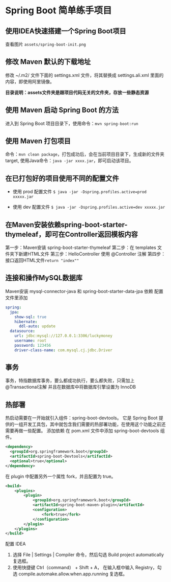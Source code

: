 # Spring Boot 简单练手项目

## 使用IDEA快速搭建一个Spring Boot项目
查看图片 `assets/spring-boot-init.png`

## 修改 Maven 默认的下载地址
修改 ~/.m2/ 文件下面的 settings.xml 文件，将其替换成 settings.ali.xml 里面的内容，即使用阿里镜像。  

**目录说明：assets文件夹是跟项目代码无关的文件夹，存放一些静态资源**  

## 使用 Maven 启动 Spring Boot 的方法
进入到 Spring Boot 项目目录下，使用命令：`mvn spring-boot:run`

## 使用 Maven 打包项目
命令：`mvn clean package`，打包成功后，会在当前项目目录下，生成新的文件夹target,
使用Java命令：`java -jar xxxx.jar`，即可启动该项目。

## 在已打包好的项目使用不同的配置文件
- 使用 prod 配置文件
`$ java -jar -Dspring.profiles.active=prod xxxxx.jar`

- 使用 dev 配置文件
`$ java -jar -Dspring.profiles.active=dev xxxxx.jar`

## 在Maven安装依赖spring-boot-starter-thymeleaf，即可在Controller返回模板内容
第一步：Maven安装 spring-boot-starter-thymeleaf 
第二步：在 templates 文件夹下新建HTML文件
第三步：HelloController 使用 @Controller 注解
第四步：接口返回HTML文件`return "index""`

## 连接和操作MySQL数据库
Maven安装 mysql-connector-java 和 spring-boot-starter-data-jpa 依赖
配置文件里添加
```yaml
spring:
  jpa:
    show-sql: true
    hibernate:
      ddl-auto: update
  datasource:
    url: jdbc:mysql://127.0.0.1:3306/luckymoney
    username: root
    password: 123456
    driver-class-name: com.mysql.cj.jdbc.Driver
```
## 事务
事务，特指数据库事务，要么都成功执行，要么都失败，只需加上 @Transactional注解
并且在数据库中将数据库引擎设置为 InnoDB

## 热部署
热启动需要在一开始就引入组件：spring-boot-devtools。
它是 Spring Boot 提供的一组开发工具包，其中就包含我们需要的热部署功能，在使用这个功能之前还需要再做一些配置。
添加依赖
在 pom.xml 文件中添加 spring-boot-devtools 组件。
```xml
<dependency>
  <groupId>org.springframework.boot</groupId>
  <artifactId>spring-boot-Devtools</artifactId>
  <optional>true</optional>
</dependency>
```
在 plugin 中配置另外一个属性 fork，并且配置为 true。
```xml
<build>
    <plugins>
        <plugin>
            <groupId>org.springframework.boot</groupId>
            <artifactId>spring-boot-maven-plugin</artifactId>
            <configuration>
                <fork>true</fork>
            </configuration>
        </plugin>
    </plugins>
</build>
```
配置 IDEA
1. 选择 File | Settings | Compiler 命令，然后勾选 Build project automatically 复选框。
2. 使用快捷键 Ctrl（command） + Shift + A，
在输入框中输入 Registry，勾选 compile.automake.allow.when.app.running 复选框。